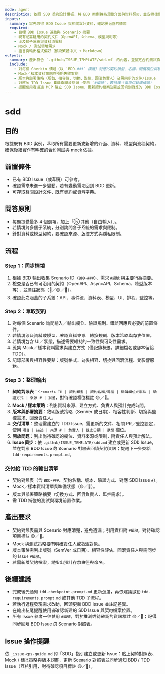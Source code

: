 ```yaml
---
mode: agent
description: 依照 SDD 契約設計模板，將 BDD 案例轉為具體介面與資料契約，並安排後續合約測試
inputs:
  summary: 需先取得 BDD Issue 與相關設計資料，確認要涵蓋的情境
  required:
    - 目標 BDD Issue 連結與 Scenario 摘要
    - 現有或需延用的契約文件（OpenAPI、Schema、模型說明等）
    - 涉及的子系統與資料流限制
    - Mock / 測試環境需求
    - 語言與輸出格式偏好（預設繁體中文 + Markdown）
outputs:
  summary: 產出符合 `.github/ISSUE_TEMPLATE/sdd.md` 的內容，並排定合約測試與 mock 待辦
  include:
    - 對每個 Gherkin 情境（以 `BDD-###` 標識）對應的契約類型、名稱、關鍵欄位與驗證方式（引用資料附 `#編號`，對待確認項目標註 🟡／🔴）
    - Mock／樣本資料策略與預期失敗案例
    - 版本與部署策略（版號、相容性、切換、監控、回滾負責人）及需同步的文件/Issue
    - 對應的 TDD Issue 建議與開放問題（使用 `#編號`，若待建立需提供建議標題）
    - 提醒使用者透過 MCP 建立 SDD Issue、更新契約檔案位置並回填到對應的 BDD Issue（Scenario 對照表）
---
```


# sdd

## 目的

根據既有 BDD 案例，萃取所有需要更新或新增的介面、資料、模型與流程契約，確保後續實作有明確的合約測試與 mock 依據。

## 前置條件

- 已有 BDD Issue（或草稿）可參考。
- 確認需求未進一步變動，若有變動需先回到 BDD 更新。
- 可存取相關設計文件、既有契約或資料字典。

## 問答原則

- 每題提供最多 4 個選項，加上「⑤ 其他（自由輸入）」。
- 若情境跨多個子系統，分別詢問各子系統的需求與限制。
- 針對資料或模型契約，要確認來源、版控方式與隱私限制。

## 流程

### Step 1：同步情境
1. 根據 BDD 輸出收集 Scenario ID（`BDD-###`）、需求 `#編號` 與主要行為摘要。
2. 檢查是否已有可沿用的契約（OpenAPI、AsyncAPI、Schema、模型版本等），並標註狀態（🔵／🟡／🔴）。
3. 確認此次涵蓋的子系統：API、事件流、資料表、模型、UI、排程、監控等。

### Step 2：萃取契約
1. 對每個 Scenario 詢問輸入／輸出欄位、驗證規則、錯誤回應與必要的前置條件。
2. 若情境涉及資料或模型，確認資料來源、轉換規則、版本策略與存放位置。
3. 若情境包含 UI／狀態，描述需要維持的一致性與可及性需求。
4. 蒐集 Mock／樣本資料需求與建立方式（僅記錄概要，詳細檔名或腳本留給 TDD）。
5. 記錄部署與相容性要點：版號格式、向後相容、切換與回滾流程、受影響服務。

### Step 3：整理輸出
1. **契約對照表**：`Scenario ID | 契約類型 | 契約名稱/路徑 | 關鍵欄位或事件 | 驗證方式 | 來源 # | 狀態`，對待確認欄位標註 🟡／🔴。
2. **Mock / 樣本策略**：列出資料來源、建立方式、負責人與預計完成時間。
3. **版本與部署摘要**：敘明版號策略（SemVer 或日期）、相容性判斷、切換與監控需求、回滾責任人。
4. **交付清單**：整理需建立的 TDD Issue、需更新的文件、相關 PR／監控設定，使用 `項目 | 描述 | 來源 # | 負責人 | 截止日期 | 狀態` 欄位。
5. **開放問題**：列出尚待確認的欄位、資料來源或限制，附責任人與預計解法。
6. **Issue 同步**：依 `.github/ISSUE_TEMPLATE/sdd.md` 建立或更新 SDD Issue，並在對應 BDD Issue 的 Scenario 對照表回填契約資訊；提醒下一步交給 `tdd-requirements.prompt.md`。

### 交付給 TDD 的輸出清單
- 契約對照表（含 `BDD-###`、契約名稱、版本、驗證方式、對應 SDD Issue `#`）。
- Mock／樣本資料清單與準備狀態（🟡／🔴）。
- 版本與部署策略摘要（切換方式、回滾負責人、監控需求）。
- 需 TDD 補強的測試與環境前置作業。

## 產出要求

- 契約對照表需與 Scenario 對應清楚，避免遺漏；引用資料附 `#編號`，對待確認項目標註 🟡／🔴。
- Mock 與測試策略要有明確責任人或指派對象。
- 版本策略需列出版號（SemVer 或日期）、相容性評估、回滾責任人與需同步的 Issue `#編號`。
- 若需新增契約檔案，請指出預計存放路徑與命名。

## 後續建議

- 完成後先通知 `tdd-checkpoint.prompt.md` 更新進度，再依建議啟動 `tdd-requirements.prompt.md` 或其他 TDD 子流程。
- 若執行過程發現需求改動，回頭更新 BDD Issue 並註記差異。
- 在輸出結尾提醒使用者確認新建的 SDD Issue 與契約檔案位置。
- 所有 Issue 參考一律使用 `#編號`，對於推測或待確認的資訊標註 🟡／🔴；記得同步回填 BDD Issue 的 Scenario 對照表。

## Issue 操作提醒

依 `_issue-ops-guide.md` 的「SDD」指引建立或更新 Issue：貼上契約對照表、Mock / 樣本策略與版本規畫，更新 Scenario 對照表並同步通知 BDD / TDD Issue（互相引用，對待確認項目標註 🟡／🔴）。
